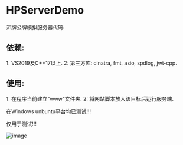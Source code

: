 # HPServerDemo
沪牌公牌模拟服务器代码:

## 依赖:
1: VS2019及C++17以上.
2: 第三方库: cinatra, fmt, asio, spdlog, jwt-cpp.

## 使用:
1: 在程序当前建立"www"文件夹.
2: 将网站脚本放入该目标后运行服务端.

在Windows unbuntu平台均已测试!!!

仅用于测试!!!

![image](https://github.com/thinkSJ/HPServerDemo/blob/main/TEST/test1.png)
